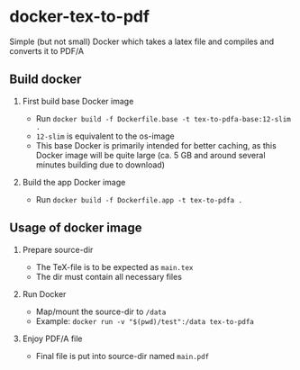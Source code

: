 # docker-tex-to-pdf
Simple (but not small) Docker which takes a latex file and compiles and converts it to PDF/A

## Build docker

1. First build base Docker image
    - Run `docker build -f Dockerfile.base -t tex-to-pdfa-base:12-slim .`
    - `12-slim` is equivalent to the os-image
    - This base Docker is primarily intended for better caching, as this Docker image will be quite large (ca. 5 GB and around several minutes building due to download)

2. Build the app Docker image
    - Run `docker build -f Dockerfile.app -t tex-to-pdfa .`

## Usage of docker image

1. Prepare source-dir
    - The TeX-file is to be expected as `main.tex`
    - The dir must contain all necessary files

2. Run Docker
    - Map/mount the source-dir to `/data`
    - Example: `docker run -v "$(pwd)/test":/data tex-to-pdfa`

3. Enjoy PDF/A file
    - Final file is put into source-dir named `main.pdf`